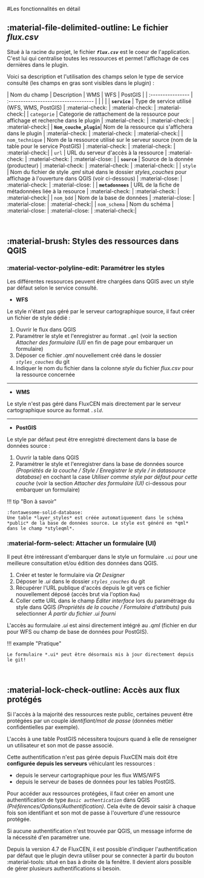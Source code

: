 #Les fonctionnalités en détail

## :material-file-delimited-outline: Le fichier *flux.csv*

Situé à la racine du projet, le fichier ***`flux.csv`*** est le coeur de l'application. C'est lui qui centralise toutes les ressources et permet l'affichage de ces dernières dans le plugin.

Voici sa description et l'utilisation des champs selon le type de service consulté (les champs en gras sont visibles dans le plugin) :

| Nom du champ       | Description                          | WMS | WFS | PostGIS |
| :----------------  | :----------------------------------- |     |     |         |
| **`service`**        | Type de service utilisé (WFS, WMS, PostGIS) | :material-check: | :material-check: | :material-check:|
| `categorie`        | Categorie de rattachement de la ressource pour affichage et recherche dans le plugin  | :material-check: | :material-check: | :material-check:|
| **`Nom_couche_plugin`**| Nom de la ressource qui s'affichera dans le plugin | :material-check: | :material-check: | :material-check:|
| `nom_technique`    | Nom de la ressource utilisé sur le serveur source (nom de la table pour le service PostGIS) | :material-check: | :material-check: | :material-check:|
| `url`              | URL du serveur d'accès à la ressource | :material-check: | :material-check: | :material-close: |
| **`source`**           | Source de la donnée (producteur) | :material-check: | :material-check: | :material-check: |
| `style`            | Nom du fichier de style *.qml* situé dans le dossier *styles_couches* pour affichage à l'ouverture dans QGIS (voir ci-dessous) | :material-close: | :material-check: | :material-close: |
| **`metadonnees`**      | URL de la fiche de métadonnées liée à la resource | :material-check: | :material-check: | :material-check:|
| `nom_bdd`          | Nom de la base de données | :material-close: | :material-close: | :material-check:|
| `nom_schema`       | Nom du schéma | :material-close: | :material-close: | :material-check:|

</br>

## :material-brush: **Styles des ressources dans QGIS**

### :material-vector-polyline-edit: Paramétrer les styles

Les différentes ressources peuvent être chargées dans QGIS avec un style par défaut selon le service consulté.

* **WFS**

Le style n'étant pas géré par le serveur cartographique source, il faut créer un fichier de style dédié :

1. Ouvrir le flux dans QGIS
2. Paramétrer le style et l'enregistrer au format *`.qml`* (voir la section *Attacher des formulaire (UI)* en fin de page pour embarquer un formulaire)
3. Déposer ce fichier *.qml* nouvellement créé dans le dossier *`styles_couches`* du git
4. Indiquer le nom du fichier dans la colonne *style* du fichier *flux.csv* pour la ressource concernée
---

* **WMS**

Le style n'est pas géré dans FluxCEN mais directement par le serveur cartographique source au format *`.sld`*.

---

* **PostGIS**

Le style par défaut peut être enregistré directement dans la base de données source :

1. Ouvrir la table dans QGIS
2. Paramétrer le style et l'enregistrer dans la base de données source *(Propriétés de la couche / Style / Enregistrer le style / in datasource database)* en cochant la case *Utiliser comme style par défaut pour cette couche* (voir la section *Attacher des formulaire (UI)* ci-dessous pour embarquer un formulaire)

!!! tip "Bon à savoir"

    :fontawesome-solid-database: 
    Une table *layer_styles* est créée automatiquement dans le schéma *public* de la base de données source. Le style est généré en *qml* dans le champ *styleqml*.

### :material-form-select: Attacher un formulaire (UI)

Il peut être intéressant d'embarquer dans le style un formulaire *`.ui`* pour une meilleure consultation et/ou édition des données dans QGIS.

1. Créer et tester le formulaire via *Qt Designer*
2. Déposer le *.ui* dans le dossier *`styles_couches`* du git
3. Récupérer l'URL publique d'accès depuis le git vers ce fichier nouvellement déposé (accès brut via l'option `Raw`)
4. Coller cette URL dans le champ *Éditer interface* lors du paramétrage du style dans QGIS *(Propriétés de la couche / Formulaire d'attributs)* puis selectionner *À partir du fichier .ui fourni*

L'accès au formulaire *.ui* est ainsi directement intégré au *.qml* (fichier en dur pour WFS ou champ de base de données pour PostGIS).

!!! example "Pratique"

    Le formulaire *.ui* peut être désormais mis à jour directement depuis le git!
</br>

## :material-lock-check-outline: Accès aux flux protégés

Si l'accès à la majorité des ressources reste public, certaines peuvent être protégées par un couple *identifiant/mot de passe* (données métier confidentielles par exemple).

L'accès à une table PostGIS nécessitera toujours quand à elle de renseigner un utilisateur et son mot de passe associé.

Cette authentification n'est pas gérée depuis FluxCEN mais doit être **configurée depuis les serveurs** véhiculant les ressources :

* depuis le serveur cartographique pour les flux WMS/WFS
* depuis le serveur de bases de données pour les tables PostGIS.

Pour accéder aux ressources protégées, il faut créer en amont une authentification de type *`Basic authentication`* dans QGIS *(Préférences/Options/Authentification)*. Cela évite de devoir saisir à chaque fois son identifiant et son mot de passe à l'ouverture d'une ressource protégée.

Si aucune authentification n'est trouvée par QGIS, un message informe de la nécessité d'en paramétrer une.

Depuis la version 4.7 de FluxCEN, il est possible d'indiquer l'authentification par défaut que le plugin devra utiliser pour se connecter à partir du bouton :material-tools: situé en bas à droite de la fenêtre. Il devient alors possible de gérer plusieurs authentifications si besoin.